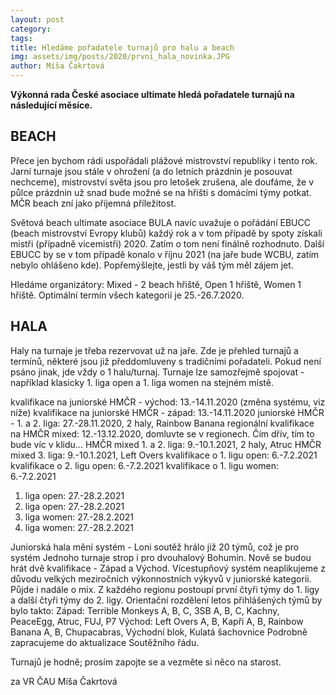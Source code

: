 ```yaml
---
layout: post
category: 
tags: 
title: Hledáme pořadatele turnajů pro halu a beach
img: assets/img/posts/2020/prvni_hala_novinka.JPG
author: Míša Čakrtová
---
```


**Výkonná rada České asociace ultimate hledá pořadatele turnajů na následující měsíce.**

## BEACH
Přece jen bychom rádi uspořádali plážové mistrovství republiky i tento rok. Jarní turnaje jsou stále v ohrožení (a do letních prázdnin je posouvat nechceme), mistrovství světa jsou pro letošek zrušena, ale doufáme, že v půlce prázdnin už snad bude možné se na hřišti s domácími týmy potkat. MČR beach zní jako příjemná příležitost.

Světová beach ultimate asociace BULA navíc uvažuje o pořádání EBUCC (beach mistrovství Evropy klubů) každý rok a v tom případě by spoty získali mistři (případně vicemistři) 2020. Zatím o tom není finálně rozhodnuto. Další EBUCC by se v tom případě konalo v říjnu 2021 (na jaře bude WCBU, zatím nebylo ohlášeno kde). Popřemýšlejte, jestli by váš tým měl zájem jet.

Hledáme organizátory:
Mixed - 2 beach hřiště, Open 1 hřiště, Women 1 hřiště.
Optimální termín všech kategorií je 25.-26.7.2020.

## HALA

Haly na turnaje je třeba rezervovat už na jaře. Zde je přehled turnajů a termínů, některé jsou již předdomluveny s tradičními pořadateli. Pokud není psáno jinak, jde vždy o 1 halu/turnaj. Turnaje lze samozřejmě spojovat - například klasicky 1. liga open a 1. liga women na stejném místě.

kvalifikace na juniorské HMČR - východ: 13.-14.11.2020 (změna systému, viz níže)
kvalifikace na juniorské HMČR - západ: 13.-14.11.2020
juniorské HMČR - 1. a 2. liga: 27.-28.11.2020, 2 haly, Rainbow Banana
regionální kvalifikace na HMČR mixed: 12.-13.12.2020, domluvte se v regionech. Čím dřív, tím to bude víc v klidu...
HMČR mixed 1. a 2. liga: 9.-10.1.2021, 2 haly, Atruc
HMČR mixed 3. liga: 9.-10.1.2021, Left Overs
kvalifikace o 1. ligu open: 6.-7.2.2021
kvalifikace o 2. ligu open: 6.-7.2.2021
kvalifikace o 1. ligu women: 6.-7.2.2021
1. liga open: 27.-28.2.2021
2. liga open: 27.-28.2.2021
1. liga women: 27.-28.2.2021
2. liga women: 27.-28.2.2021

Juniorská hala mění systém - Loni soutěž hrálo již 20 týmů, což je pro systém Jednoho turnaje strop i pro dvouhalový Bohumín. Nově se budou hrát dvě kvalifikace - Západ a Východ.
Vícestupňový systém neaplikujeme z důvodu velkých meziročních výkonnostních výkyvů v juniorské kategorii. Půjde i nadále o mix. Z každého regionu postoupí první čtyři týmy do 1. ligy a další čtyři týmy do 2. ligy. 
Orientační rozdělení letos přihlášených týmů by bylo takto: 
Západ: Terrible Monkeys A, B, C, 3SB A, B, C, Kachny, PeaceEgg, Atruc, FUJ, P7
Východ: Left Overs A, B, Kapři A, B, Rainbow Banana A, B, Chupacabras, Východní blok, Kulatá šachovnice
Podrobně zapracujeme do aktualizace Soutěžního řádu.

Turnajů je hodně; prosím zapojte se a vezměte si něco na starost.

za VR ČAU
Míša Čakrtová
